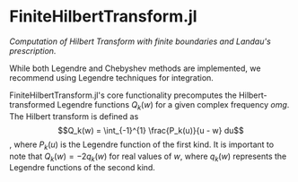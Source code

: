 # FiniteHilbertTransform.jl

*Computation of Hilbert Transform with finite boundaries and Landau's prescription.*

While both Legendre and Chebyshev methods are implemented, we recommend using Legendre techniques for integration.

FiniteHilbertTransform.jl's core functionality precomputes the Hilbert-transformed Legendre functions $Q_k(w)$ for a given complex frequency $omg$. The Hilbert transform is defined as $$Q_k(w) = \int_{-1}^{1} \frac{P_k(u)}{u - w} du$$, where $P_k(u)$ is the Legendre function of the first kind. It is important to note that $Q_k(w) = -2 q_k(w)$ for real values of $w$, where $q_k(w)$ represents the Legendre functions of the second kind.

